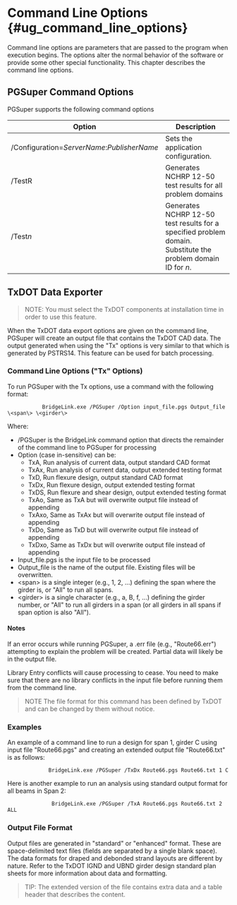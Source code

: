 Command Line Options {#ug_command_line_options}
==============================================
Command line options are parameters that are passed to the program when execution begins. The options alter the normal behavior of the software or provide some other special functionality. This chapter describes the command line options.

PGSuper Command Options
------------------------

PGSuper supports the following command options

Option | Description
-------|--------------
/Configuration=<i>ServerName</i>:<i>PublisherName</i> | Sets the application configuration.
/TestR | Generates NCHRP 12-50 test results for all problem domains
/Test<i>n</i> | Generates NCHRP 12-50 test results for a specified problem domain. Substitute the problem domain ID for <i>n</i>.

TxDOT Data Exporter
-------------------

> NOTE: You must select the TxDOT components at installation time in order to use this feature.

When the TxDOT data export options are given on the command line, PGSuper will create an output file that contains the TxDOT CAD data. The output generated when using the "Tx" options is very similar to that which is generated by PSTRS14. This feature can be used for batch processing.

### Command Line Options ("Tx" Options) ###
To run PGSuper with the Tx options, use a command with the following format:

               BridgeLink.exe /PGSuper /Option input_file.pgs Output_file  \<span\> \<girder\>

Where:
* /PGSuper is the BridgeLink command option that directs the remainder of the command line to PGSuper for processing
* Option (case in-sensitive) can be:
    - TxA, Run analysis of current data, output standard CAD format
    - TxAx, Run analysis of current data, output extended testing format
    - TxD, Run flexure design, output standard CAD format
    - TxDx, Run flexure design, output extended testing format
    - TxDS, Run flexure and shear design, output extended testing format
    - TxAo, Same as TxA but will overwrite output file instead of appending
    - TxAxo, Same as TxAx but will overwrite output file instead of appending
    - TxDo, Same as TxD but will overwrite output file instead of appending
    - TxDxo, Same as TxDx but will overwrite output file instead of appending
* Input_file.pgs is the input file to be processed
* Output_file is the name of the output file. Existing files will be overwritten.
* \<span\> is a single integer (e.g., 1, 2, ...) defining the span where the girder is, or "All" to run all spans. 
* \<girder\> is a single character (e.g., a, B, f, ...) defining the girder number, or "All" to run all girders in a span (or all girders in all spans if span option is also "All").

#### Notes ####
If an error occurs while running PGSuper, a .err file (e.g., "Route66.err") attempting to explain the problem will be created. Partial data will likely be in the output file.

Library Entry conflicts will cause processing to cease. You need to make sure that there are no library conflicts in the input file before running them from the command line.

> NOTE The file format for this command has been defined by TxDOT and can be changed by them without notice.

### Examples ###
An example of a command line to run a design for span 1, girder C using input file "Route66.pgs" and creating an extended output file "Route66.txt" is as follows:

                 BridgeLink.exe /PGSuper /TxDx Route66.pgs Route66.txt 1 C

Here is another example to run an analysis using standard output format for all beams in Span 2:

                  BridgeLink.exe /PGSuper /TxA Route66.pgs Route66.txt 2 ALL

### Output File Format ###
Output files are generated in "standard" or "enhanced" format. These are space-delimited text files (fields are separated by a single blank space). The data formats for draped and debonded strand layouts are different by nature. Refer to the TxDOT IGND and UBND girder design standard plan sheets for more information about data and formatting.

> TIP: The extended version of the file contains extra data and a table header that describes the content.

